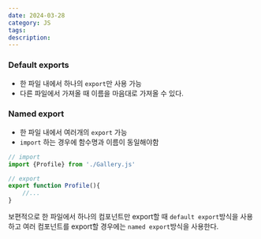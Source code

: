 ```yaml
---
date: 2024-03-28
category: JS
tags: 
description:
---
```

### Default exports
- 한 파일 내에서 하나의 `export`만 사용 가능
- 다른 파일에서 가져올 때 이름을 마음대로 가져올 수 있다.
### Named export
- 한 파일 내에서 여러개의 `export` 가능
- `import` 하는 경우에 함수명과 이름이 동일해야함 
```js
// import
import {Profile} from './Gallery.js'

// export
export function Profile(){
	//...
}
```

보편적으로 한 파일에서 하나의 컴포넌트만 export할 때 `default export`방식을 사용하고 여러 컴포넌트를 export할 경우에는 `named export`방식을 사용한다.